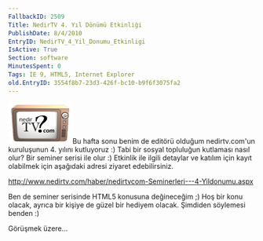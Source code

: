 ```yaml
---
FallbackID: 2509
Title: NedirTV 4. Yıl Dönümü Etkinliği
PublishDate: 8/4/2010
EntryID: NedirTV_4_Yil_Donumu_Etkinligi
IsActive: True
Section: software
MinutesSpent: 0
Tags: IE 9, HTML5, Internet Explorer
old.EntryID: 3554f8b7-23d3-426f-bc10-b9f6f3075fa2
---
```

![](media/NedirTV_4_Yil_Donumu_Etkinligi/nedirtv_logo.png)Bu hafta
sonu benim de editörü olduğum nedirtv.com'un kuruluşunun 4. yılını
kutluyoruz :) Tabi bir sosyal topluluğun kutlaması nasıl olur? Bir
seminer serisi ile olur :) Etkinlik ile ilgili detaylar ve katılım için
kayıt olabilmek için aşağıdaki adresi ziyaret edebilirsiniz.

<http://www.nedirtv.com/haber/nedirtvcom-Seminerleri---4-Yildonumu.aspx>

Ben de seminer serisinde HTML5 konusuna değineceğim ;) Hoş bir konu
olacak, ayrıca bir kişiye de güzel bir hediyem olacak. Şimdiden
söylemesi benden :)

Görüşmek üzere...


